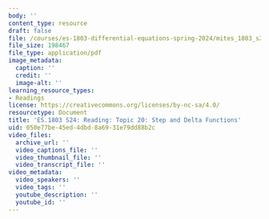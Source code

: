 ```yaml
---
body: ''
content_type: resource
draft: false
file: /courses/es-1803-differential-equations-spring-2024/mites_1803_s24_topic20.pdf
file_size: 198467
file_type: application/pdf
image_metadata:
  caption: ''
  credit: ''
  image-alt: ''
learning_resource_types:
- Readings
license: https://creativecommons.org/licenses/by-nc-sa/4.0/
resourcetype: Document
title: 'ES.1803 S24: Reading: Topic 20: Step and Delta Functions'
uid: 050e77be-45ed-4dbd-8a69-31e79dd88b2c
video_files:
  archive_url: ''
  video_captions_file: ''
  video_thumbnail_file: ''
  video_transcript_file: ''
video_metadata:
  video_speakers: ''
  video_tags: ''
  youtube_description: ''
  youtube_id: ''
---
```

